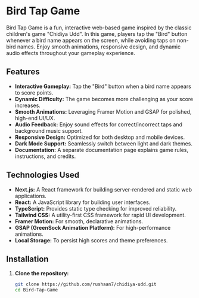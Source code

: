 # Bird Tap Game

Bird Tap Game is a fun, interactive web-based game inspired by the classic children's game "Chidiya Udd". In this game, players tap the "Bird" button whenever a bird name appears on the screen, while avoiding taps on non-bird names. Enjoy smooth animations, responsive design, and dynamic audio effects throughout your gameplay experience.

## Features

- **Interactive Gameplay:** Tap the "Bird" button when a bird name appears to score points.
- **Dynamic Difficulty:** The game becomes more challenging as your score increases.
- **Smooth Animations:** Leveraging Framer Motion and GSAP for polished, high-end UI/UX.
- **Audio Feedback:** Enjoy sound effects for correct/incorrect taps and background music support.
- **Responsive Design:** Optimized for both desktop and mobile devices.
- **Dark Mode Support:** Seamlessly switch between light and dark themes.
- **Documentation:** A separate documentation page explains game rules, instructions, and credits.

## Technologies Used

- **Next.js:** A React framework for building server-rendered and static web applications.
- **React:** A JavaScript library for building user interfaces.
- **TypeScript:** Provides static type checking for improved reliability.
- **Tailwind CSS:** A utility-first CSS framework for rapid UI development.
- **Framer Motion:** For smooth, declarative animations.
- **GSAP (GreenSock Animation Platform):** For high-performance animations.
- **Local Storage:** To persist high scores and theme preferences.

## Installation

1. **Clone the repository:**

   ```bash
   git clone https://github.com/rushaan7/chidiya-udd.git
   cd Bird-Tap-Game
